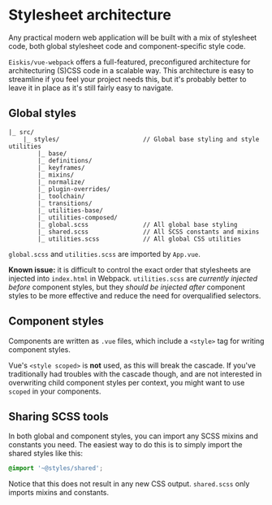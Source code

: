 
# Stylesheet architecture

Any practical modern web application will be built with a mix of stylesheet code, both global stylesheet code and component-specific style code.

`Eiskis/vue-webpack` offers a full-featured, preconfigured architecture for architecturing (S)CSS code in a scalable way. This architecture is easy to streamline if you feel your project needs this, but it's probably better to leave it in place as it's still fairly easy to navigate.

## Global styles

```
|_ src/
	|_ styles/                       // Global base styling and style utilities
		|_ base/
		|_ definitions/
		|_ keyframes/
		|_ mixins/
		|_ normalize/
		|_ plugin-overrides/
		|_ toolchain/
		|_ transitions/
		|_ utilities-base/
		|_ utilities-composed/
		|_ global.scss               // All global base styling
		|_ shared.scss               // All SCSS constants and mixins
		|_ utilities.scss            // All global CSS utilities
```

`global.scss` and `utilities.scss` are imported by `App.vue`.

**Known issue:** it is difficult to control the exact order that stylesheets are injected into `index.html` in Webpack. `utilities.scss` are _currently injected before_ component styles, but they _should be injected after_ component styles to be more effective and reduce the need for overqualified selectors.

## Component styles

Components are written as `.vue` files, which include a `<style>` tag for writing component styles.

Vue's `<style scoped>` is **not** used, as this will break the cascade. If you've traditionally had troubles with the cascade though, and are not interested in overwriting child component styles per context, you might want to use `scoped` in your components.

## Sharing SCSS tools

In both global and component styles, you can import any SCSS mixins and constants you need. The easiest way to do this is to simply import the shared styles like this:

```scss
@import '~@styles/shared';
```

Notice that this does not result in any new CSS output. `shared.scss` only imports mixins and constants.
